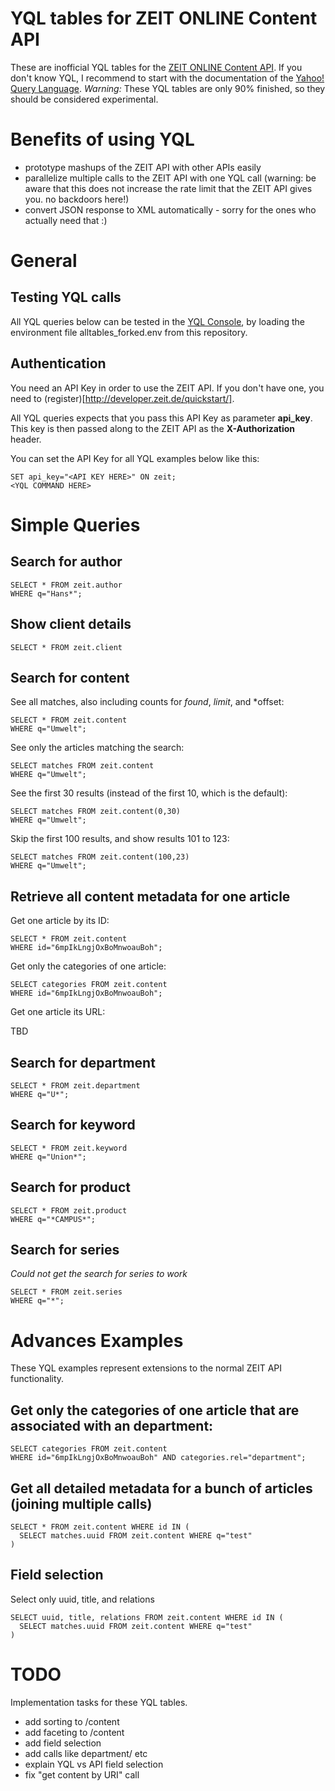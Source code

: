 # YQL tables for ZEIT ONLINE Content API

These are inofficial YQL tables for the [ZEIT ONLINE Content API][zeit]. If you don't know YQL, I recommend to start with the documentation of the [Yahoo! Query Language][yql]. *Warning:* These YQL tables are only 90% finished, so they should be considered experimental.

# Benefits of using YQL

- prototype mashups of the ZEIT API with other APIs easily
- parallelize multiple calls to the ZEIT API with one YQL call (warning: be aware that this does not increase the rate limit that the ZEIT API gives you. no backdoors here!)
- convert JSON response to XML automatically - sorry for the ones who actually need that :)

# General

## Testing YQL calls

All YQL queries below can be tested in the [YQL Console][yql_console], by loading the environment file alltables_forked.env from this repository.

## Authentication

You need an API Key in order to use the ZEIT API. If you don't have one, you need to (register)[http://developer.zeit.de/quickstart/].

All YQL queries expects that you pass this API Key as parameter **api_key**.
This key is then passed along to the ZEIT API as the **X-Authorization** header.

You can set the API Key for all YQL examples below like this:

    SET api_key="<API KEY HERE>" ON zeit;
    <YQL COMMAND HERE>



# Simple Queries

## Search for author

    SELECT * FROM zeit.author
    WHERE q="Hans*";

## Show client details

    SELECT * FROM zeit.client     

## Search for content

See all matches, also including counts for *found*, *limit*, and *offset:

    SELECT * FROM zeit.content
    WHERE q="Umwelt";

See only the articles matching the search:

    SELECT matches FROM zeit.content
    WHERE q="Umwelt";

See the first 30 results (instead of the first 10, which is the default):

    SELECT matches FROM zeit.content(0,30)
    WHERE q="Umwelt";

Skip the first 100 results, and show results 101 to 123:

    SELECT matches FROM zeit.content(100,23)
    WHERE q="Umwelt";

## Retrieve all content metadata for one article

Get one article by its ID:

    SELECT * FROM zeit.content 
    WHERE id="6mpIkLngjOxBoMnwoauBoh";

Get only the categories of one article:

    SELECT categories FROM zeit.content 
    WHERE id="6mpIkLngjOxBoMnwoauBoh";

Get one article its URL:

  TBD

## Search for department

    SELECT * FROM zeit.department
    WHERE q="U*";  

## Search for keyword

    SELECT * FROM zeit.keyword
    WHERE q="Union*";

## Search for product

    SELECT * FROM zeit.product 
    WHERE q="*CAMPUS*";   

## Search for series

*Could not get the search for series to work*

    SELECT * FROM zeit.series 
    WHERE q="*";



# Advances Examples

These YQL examples represent extensions to the normal ZEIT API functionality.


## Get only the categories of one article that are associated with an department:

    SELECT categories FROM zeit.content 
    WHERE id="6mpIkLngjOxBoMnwoauBoh" AND categories.rel="department";

## Get all detailed metadata for a bunch of articles (joining multiple calls)

    SELECT * FROM zeit.content WHERE id IN (
      SELECT matches.uuid FROM zeit.content WHERE q="test"
    )

## Field selection

Select only uuid, title, and relations

    SELECT uuid, title, relations FROM zeit.content WHERE id IN (
      SELECT matches.uuid FROM zeit.content WHERE q="test"
    )



# TODO

Implementation tasks for these YQL tables.

- add sorting to /content
- add faceting to /content
- add field selection
- add calls like department/<id> etc
- explain YQL vs API field selection
- fix "get content by URI" call


[zeit]: http://developer.zeit.de/index/
[yql]: http://developer.yahoo.com/yql/
[yql_console]: http://developer.yahoo.com/yql/console/?env=https://raw.github.com/spier/yql-tables/zeit/alltables_forked.env


